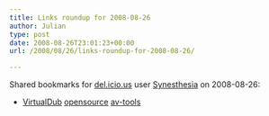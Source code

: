 ```yaml
---
title: Links roundup for 2008-08-26
author: Julian
type: post
date: 2008-08-26T23:01:23+00:00
url: /2008/08/26/links-roundup-for-2008-08-26/

---
```

Shared bookmarks for [del.icio.us][1] user [Synesthesia][2] on 2008-08-26:

  * [VirtualDub][3] 
    [opensource][4] [av-tools][5] </li> </ul>

 [1]: https://del.icio.us/
 [2]: https://del.icio.us/synesthesia
 [3]: https://virtualdub.sourceforge.net/
 [4]: https://del.icio.us/synesthesia/opensource
 [5]: https://del.icio.us/synesthesia/av-tools